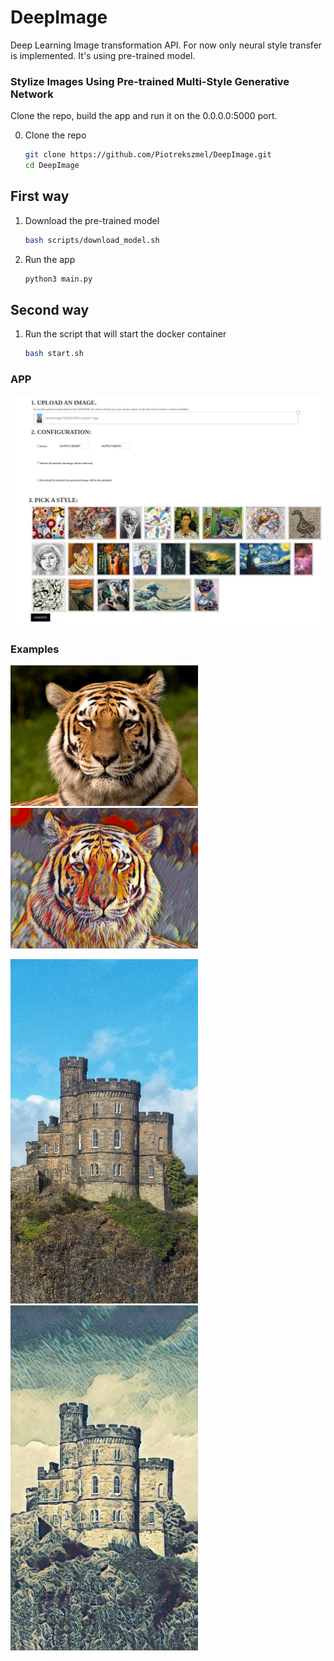# DeepImage

Deep Learning Image transformation API. For now only neural style transfer is implemented. It's using pre-trained model.

### Stylize Images Using Pre-trained Multi-Style Generative Network

Clone the repo, build the app and run it on the 0.0.0.0:5000 port.

0. Clone the repo

    ```bash
    git clone https://github.com/Piotrekszmel/DeepImage.git
    cd DeepImage
    ```

## First way

1. Download the pre-trained model

    ```bash
    bash scripts/download_model.sh
    ```

2. Run the app

    ```bash
    python3 main.py
    ```

## Second way

1. Run the script that will start the docker container

    ```bash
    bash start.sh
    ```

### APP

<img src ="images/app.jpg" width="700px" />

### Examples

<p float="left">
    <img src ="images/input1.jpg" width="300px" />
    <img src ="images/output1.jpg" width="300px" />
</p>

<p float="left">
    <img src ="images/input2.jpg" width="300px" />
    <img src ="images/output2.jpg" width="300px" />
</p>
